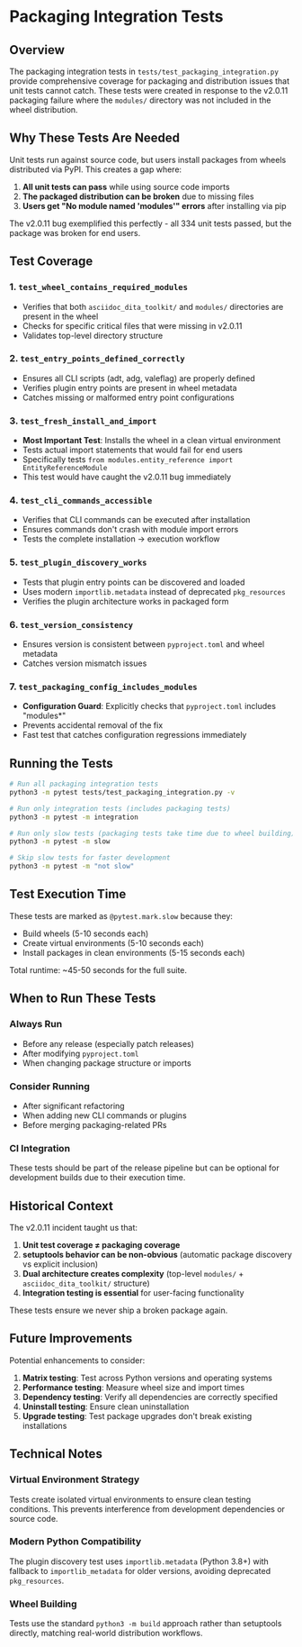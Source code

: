 # Packaging Integration Tests

## Overview

The packaging integration tests in `tests/test_packaging_integration.py` provide comprehensive coverage for packaging and distribution issues that unit tests cannot catch. These tests were created in response to the v2.0.11 packaging failure where the `modules/` directory was not included in the wheel distribution.

## Why These Tests Are Needed

Unit tests run against source code, but users install packages from wheels distributed via PyPI. This creates a gap where:

1. **All unit tests can pass** while using source code imports
2. **The packaged distribution can be broken** due to missing files
3. **Users get "No module named 'modules'" errors** after installing via pip

The v2.0.11 bug exemplified this perfectly - all 334 unit tests passed, but the package was broken for end users.

## Test Coverage

### 1. `test_wheel_contains_required_modules`
- Verifies that both `asciidoc_dita_toolkit/` and `modules/` directories are present in the wheel
- Checks for specific critical files that were missing in v2.0.11
- Validates top-level directory structure

### 2. `test_entry_points_defined_correctly`
- Ensures all CLI scripts (adt, adg, valeflag) are properly defined
- Verifies plugin entry points are present in wheel metadata
- Catches missing or malformed entry point configurations

### 3. `test_fresh_install_and_import`
- **Most Important Test**: Installs the wheel in a clean virtual environment
- Tests actual import statements that would fail for end users
- Specifically tests `from modules.entity_reference import EntityReferenceModule`
- This test would have caught the v2.0.11 bug immediately

### 4. `test_cli_commands_accessible`
- Verifies that CLI commands can be executed after installation
- Ensures commands don't crash with module import errors
- Tests the complete installation → execution workflow

### 5. `test_plugin_discovery_works`
- Tests that plugin entry points can be discovered and loaded
- Uses modern `importlib.metadata` instead of deprecated `pkg_resources`
- Verifies the plugin architecture works in packaged form

### 6. `test_version_consistency`
- Ensures version is consistent between `pyproject.toml` and wheel metadata
- Catches version mismatch issues

### 7. `test_packaging_config_includes_modules`
- **Configuration Guard**: Explicitly checks that `pyproject.toml` includes "modules*"
- Prevents accidental removal of the fix
- Fast test that catches configuration regressions immediately

## Running the Tests

```bash
# Run all packaging integration tests
python3 -m pytest tests/test_packaging_integration.py -v

# Run only integration tests (includes packaging tests)
python3 -m pytest -m integration

# Run only slow tests (packaging tests take time due to wheel building)
python3 -m pytest -m slow

# Skip slow tests for faster development
python3 -m pytest -m "not slow"
```

## Test Execution Time

These tests are marked as `@pytest.mark.slow` because they:
- Build wheels (5-10 seconds each)
- Create virtual environments (5-10 seconds each)
- Install packages in clean environments (5-15 seconds each)

Total runtime: ~45-50 seconds for the full suite.

## When to Run These Tests

### Always Run
- Before any release (especially patch releases)
- After modifying `pyproject.toml`
- When changing package structure or imports

### Consider Running
- After significant refactoring
- When adding new CLI commands or plugins
- Before merging packaging-related PRs

### CI Integration
These tests should be part of the release pipeline but can be optional for development builds due to their execution time.

## Historical Context

The v2.0.11 incident taught us that:

1. **Unit test coverage ≠ packaging coverage**
2. **setuptools behavior can be non-obvious** (automatic package discovery vs explicit inclusion)
3. **Dual architecture creates complexity** (top-level `modules/` + `asciidoc_dita_toolkit/` structure)
4. **Integration testing is essential** for user-facing functionality

These tests ensure we never ship a broken package again.

## Future Improvements

Potential enhancements to consider:

1. **Matrix testing**: Test across Python versions and operating systems
2. **Performance testing**: Measure wheel size and import times
3. **Dependency testing**: Verify all dependencies are correctly specified
4. **Uninstall testing**: Ensure clean uninstallation
5. **Upgrade testing**: Test package upgrades don't break existing installations

## Technical Notes

### Virtual Environment Strategy
Tests create isolated virtual environments to ensure clean testing conditions. This prevents interference from development dependencies or source code.

### Modern Python Compatibility
The plugin discovery test uses `importlib.metadata` (Python 3.8+) with fallback to `importlib_metadata` for older versions, avoiding deprecated `pkg_resources`.

### Wheel Building
Tests use the standard `python3 -m build` approach rather than setuptools directly, matching real-world distribution workflows.
